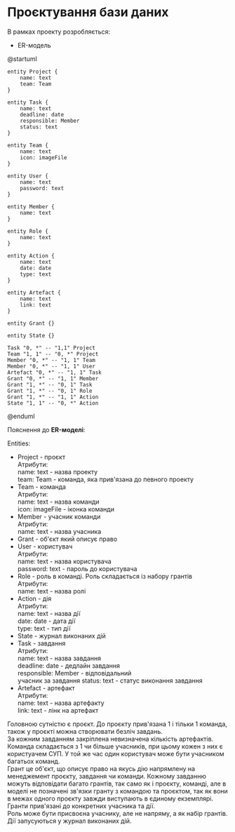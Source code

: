 # Проєктування бази даних

В рамках проекту розробляється: 

- ER-модель

@startuml

    entity Project {
        name: text
        team: Team
    }

    entity Task {
        name: text
        deadline: date
        responsible: Member
        status: text
    }

    entity Team {
        name: text
        icon: imageFile
    }

    entity User {
        name: text
        password: text
    }
    
    entity Member {
        name: text
    }

    entity Role {
        name: text
    }

    entity Action {
        name: text
        date: date
        type: text
    }

    entity Artefact {
        name: text
        link: text
    }
    
    entity Grant {}
    
    entity State {}

    Task "0, *" -- "1,1" Project
    Team "1, 1" -- "0, *" Project
    Member "0, *" -- "1, 1" Team
    Member "0, *" -- "1, 1" User
    Artefact "0, *" -- "1, 1" Task
    Grant "0, *" -- "1, 1" Member
    Grant "1, *" -- "0, 1" Task
    Grant "1, *" -- "0, 1" Role
    Grant "1, *" -- "1, 1" Action
    State "1, 1" -- "0, *" Action

@enduml

Пояснення до **ER-моделі**:

Entities:
- Project - проєкт<br>
    Атрибути:<br>
        name: text - назва проекту<br>
        team: Team - команда, яка прив'язана до певного проекту<br>
- Team - команда<br>
    Атрибути:<br>
        name: text - назва команди<br>
        icon: imageFile - іконка команди<br>
- Member - учасник команди<br>
    Атрибути:<br>
        name: text - назва учасника<br>
- Grant - об'єкт який описує право<br>
- User - користувач<br>
        Атрибути:<br>
            name: text - назва користувача<br>
            password: text - пароль до користувача<br>
- Role - роль в команді. Роль складається із набору грантів<br>
    Атрибути:<br>
        name: text - назва ролі<br>
- Action - дія<br>
    Атрибути:<br>
        name: text - назва дії<br>
        date: date - дата дії<br>
        type: text - тип дії<br>
- State - журнал виконаних дій<br>
- Task - завдання<br>
    Атрибути:<br>
        name: text - назва завдання<br>
        deadline: date - дедлайн завдання<br>
        responsible: Member - відповідальний<br>учасник за завдання
        status: text - статус виконання завдання<br>
- Artefact - артефакт<br>
    Атрибути:<br>
        name: text - назва артефакту<br>
        link: text - лінк на артефакт<br>

Головною сутністю є проєкт. До проєкту прив'язана 1 і тільки 1 команда, також у проєкті можна створювати безліч завдань.<br>
За кожним завданням закріплена невизначена кількість артефактів.<br>
Команда складається з 1 чи більше учасників, при цьому кожен з них є користуачем СУП. У той же час один користувач може бути учасником багатьох команд.<br>
Грант це об'єкт, що описує право на якусь дію напрямлену на менеджемент проєкту, завдання чи команди. Кожному завданню можуть відповідати багато грантів, так само як і проєкту, команді, але в моделі не позначені зв'язки гранту з командою та проєктом, так як вони в межах одного проєкту завжди виступають в єдиному екземплярі. Гранти прив'язані до конкретних учасника та дії.<br>
Роль може бути присвоєна учаснику, але не напряму, а як набір грантів.<br>
Дії запусуються у журнал виконаних дій.



